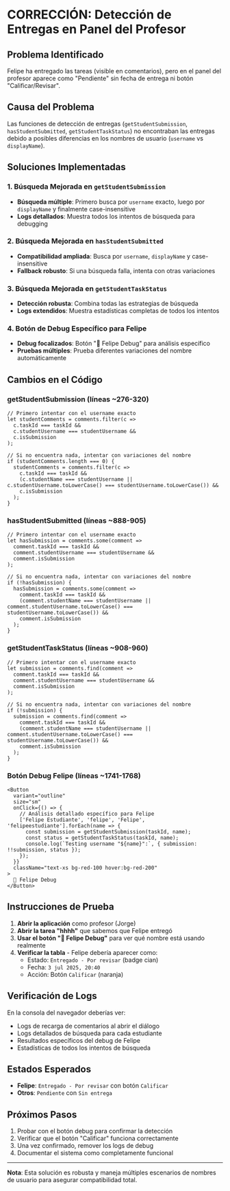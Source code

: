 # CORRECCIÓN: Detección de Entregas en Panel del Profesor

## Problema Identificado
Felipe ha entregado las tareas (visible en comentarios), pero en el panel del profesor aparece como "Pendiente" sin fecha de entrega ni botón "Calificar/Revisar".

## Causa del Problema
Las funciones de detección de entregas (`getStudentSubmission`, `hasStudentSubmitted`, `getStudentTaskStatus`) no encontraban las entregas debido a posibles diferencias en los nombres de usuario (`username` vs `displayName`).

## Soluciones Implementadas

### 1. Búsqueda Mejorada en `getStudentSubmission`
- **Búsqueda múltiple**: Primero busca por `username` exacto, luego por `displayName` y finalmente case-insensitive
- **Logs detallados**: Muestra todos los intentos de búsqueda para debugging

### 2. Búsqueda Mejorada en `hasStudentSubmitted`
- **Compatibilidad ampliada**: Busca por `username`, `displayName` y case-insensitive
- **Fallback robusto**: Si una búsqueda falla, intenta con otras variaciones

### 3. Búsqueda Mejorada en `getStudentTaskStatus`
- **Detección robusta**: Combina todas las estrategias de búsqueda
- **Logs extendidos**: Muestra estadísticas completas de todos los intentos

### 4. Botón de Debug Específico para Felipe
- **Debug focalizados**: Botón "🐛 Felipe Debug" para análisis específico
- **Pruebas múltiples**: Prueba diferentes variaciones del nombre automáticamente

## Cambios en el Código

### getStudentSubmission (líneas ~276-320)
```tsx
// Primero intentar con el username exacto
let studentComments = comments.filter(c => 
  c.taskId === taskId && 
  c.studentUsername === studentUsername && 
  c.isSubmission
);

// Si no encuentra nada, intentar con variaciones del nombre
if (studentComments.length === 0) {
  studentComments = comments.filter(c => 
    c.taskId === taskId && 
    (c.studentName === studentUsername || c.studentUsername.toLowerCase() === studentUsername.toLowerCase()) &&
    c.isSubmission
  );
}
```

### hasStudentSubmitted (líneas ~888-905)
```tsx
// Primero intentar con el username exacto
let hasSubmission = comments.some(comment => 
  comment.taskId === taskId && 
  comment.studentUsername === studentUsername && 
  comment.isSubmission
);

// Si no encuentra nada, intentar con variaciones del nombre
if (!hasSubmission) {
  hasSubmission = comments.some(comment => 
    comment.taskId === taskId && 
    (comment.studentName === studentUsername || comment.studentUsername.toLowerCase() === studentUsername.toLowerCase()) &&
    comment.isSubmission
  );
}
```

### getStudentTaskStatus (líneas ~908-960)
```tsx
// Primero intentar con el username exacto
let submission = comments.find(comment => 
  comment.taskId === taskId && 
  comment.studentUsername === studentUsername && 
  comment.isSubmission
);

// Si no encuentra nada, intentar con variaciones del nombre
if (!submission) {
  submission = comments.find(comment => 
    comment.taskId === taskId && 
    (comment.studentName === studentUsername || comment.studentUsername.toLowerCase() === studentUsername.toLowerCase()) &&
    comment.isSubmission
  );
}
```

### Botón Debug Felipe (líneas ~1741-1768)
```tsx
<Button 
  variant="outline" 
  size="sm"
  onClick={() => {
    // Análisis detallado específico para Felipe
    ['Felipe Estudiante', 'felipe', 'Felipe', 'felipeestudiante'].forEach(name => {
      const submission = getStudentSubmission(taskId, name);
      const status = getStudentTaskStatus(taskId, name);
      console.log(`Testing username "${name}":`, { submission: !!submission, status });
    });
  }}
  className="text-xs bg-red-100 hover:bg-red-200"
>
  🐛 Felipe Debug
</Button>
```

## Instrucciones de Prueba

1. **Abrir la aplicación** como profesor (Jorge)
2. **Abrir la tarea "hhhh"** que sabemos que Felipe entregó
3. **Usar el botón "🐛 Felipe Debug"** para ver qué nombre está usando realmente
4. **Verificar la tabla** - Felipe debería aparecer como:
   - Estado: `Entregado - Por revisar` (badge cian)
   - Fecha: `3 jul 2025, 20:40`
   - Acción: Botón `Calificar` (naranja)

## Verificación de Logs

En la consola del navegador deberías ver:
- Logs de recarga de comentarios al abrir el diálogo
- Logs detallados de búsqueda para cada estudiante
- Resultados específicos del debug de Felipe
- Estadísticas de todos los intentos de búsqueda

## Estados Esperados

- **Felipe**: `Entregado - Por revisar` con botón `Calificar`
- **Otros**: `Pendiente` con `Sin entrega`

## Próximos Pasos

1. Probar con el botón debug para confirmar la detección
2. Verificar que el botón "Calificar" funciona correctamente
3. Una vez confirmado, remover los logs de debug
4. Documentar el sistema como completamente funcional

---

**Nota**: Esta solución es robusta y maneja múltiples escenarios de nombres de usuario para asegurar compatibilidad total.
